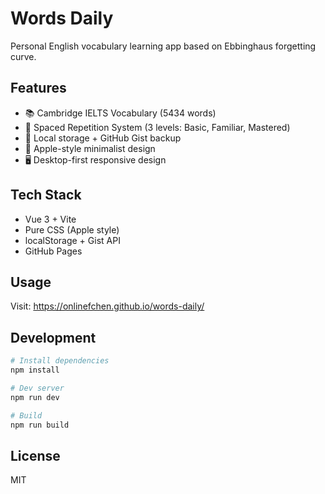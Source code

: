 # Words Daily

Personal English vocabulary learning app based on Ebbinghaus forgetting curve.

## Features

- 📚 Cambridge IELTS Vocabulary (5434 words)
- 🧠 Spaced Repetition System (3 levels: Basic, Familiar, Mastered)
- 💾 Local storage + GitHub Gist backup
- 🎨 Apple-style minimalist design
- 🖥️ Desktop-first responsive design

## Tech Stack

- Vue 3 + Vite
- Pure CSS (Apple style)
- localStorage + Gist API
- GitHub Pages

## Usage

Visit: https://onlinefchen.github.io/words-daily/

## Development

```bash
# Install dependencies
npm install

# Dev server
npm run dev

# Build
npm run build
```

## License

MIT
